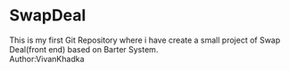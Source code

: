 # SwapDeal
This is my first Git Repository where i have create a small project of Swap Deal(front end)  based on Barter System.<br>
Author:VivanKhadka
